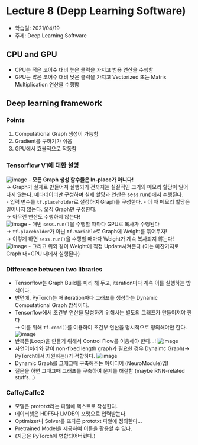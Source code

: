 # Lecture 8 (Depp Learning Software)
- 학습일: 2021/04/19
- 주제: Deep Learning Software

## CPU and GPU
- CPU는 적은 코어수 대비 높은 클럭을 가지고 범용 연산을 수행함
- GPU는 많은 코어수 대비 낮은 클럭을 가지고 Vectorized 또는 Matrix Multiplication 연산을 수행함

## Deep learning framework
### Points
1. Computational Graph 생성이 가능함
2. Gradient를 구하기가 쉬움
3. GPU에서 효율적으로 작동함

### Tensorflow V1에 대한 설명
![image](https://user-images.githubusercontent.com/5201073/115171349-d07daf80-a0fd-11eb-9acf-6044e1354258.png)
    - **모든 Graph 생성 함수들은 In-place가 아니다!**  
    → Graph가 실제로 만들어져 실행되기 전까지는 실질적인 크기의 메모리 할당이 일어나지 않는다. 메타데이터만 구성하며 실제 할당과 연산은 sess.run()에서 수행된다.  
    - 입력 변수를 `tf.placeholder`로 설정하여 Graph를 구성한다.
    - 이 때 메모리 할당은 일어나지 않는다. 오직 Graph만 구성한다.  
    → 아무런 연산도 수행하지 않는다!  
    ![image](https://user-images.githubusercontent.com/5201073/115171911-1a1aca00-a0ff-11eb-993d-2d1343126eef.png)
    - 매번 `sess.run()`을 수행할 때마다 GPU로 복사가 수행된다  
    → `tf.placeholder`가 아닌 `tf.Variable`로 Graph에 Weight를 묶어두자!  
    → 이렇게 하면 `sess.run()`을 수행할 때마다 Weight가 계속 복사되지 않는다!
    ![image](https://user-images.githubusercontent.com/5201073/115172087-70880880-a0ff-11eb-9727-e48b50a906b2.png)
    - 그리고 위와 같이 Weight에 직접 Update시켜준다 (이는 마찬가지로 Graph 내=GPU 내에서 실행된다)

### Difference between two libraries
- Tensorflow는 Graph Build를 미리 해 두고, iteration마다 계속 이를 실행하는 방식이다.
- 반면에, PyTorch는 매 iteration마다 그래프를 생성하는 Dynamic Computational Graph 방식이다.
- Tensorflow에서 조건부 연산을 달성하기 위해서는 별도의 그래프가 만들어져야 한다  
→ 이를 위해 `tf.cond()`를 이용하여 조건부 연산을 명시적으로 정의해야만 한다.
    ![image](https://user-images.githubusercontent.com/5201073/115173273-e5f4d880-a101-11eb-95f6-398e9d7664a0.png)
- 반복문(Loop)을 만들기 위해서 Control Flow를 이용해야 한다...!
    ![image](https://user-images.githubusercontent.com/5201073/115173350-18063a80-a102-11eb-8d58-9b85a1ebc119.png)
- 자연어처리와 같이 non-fixed length graph가 필요한 경우 Dynaimc Graph(→ PyTorch에서 지원하는!)가 적합하다.
    ![image](https://user-images.githubusercontent.com/5201073/115173716-dc1fa500-a102-11eb-9c7d-3002808b9e19.png)
- Dynamic Graph를 그때그때 구축해주는 아이디어 (NeuroModule)임!
- 질문을 하면 그때그때 그래프를 구축하여 문제를 해결함 (maybe RNN-related stuffs...)

### Caffe/Caffe2
- 모델은 prototxt라는 파일에 텍스트로 작성한다.
- 데이터셋은 HDF5나 LMDB의 포맷으로 입력받는다.
- Optimizer나 Solver를 또다른 prototxt 파일에 정의한다...
- Pretrained Model을 제공하여 이들을 활용할 수 있다.
- (지금은 PyTorch에 병합되어버렸다.)
